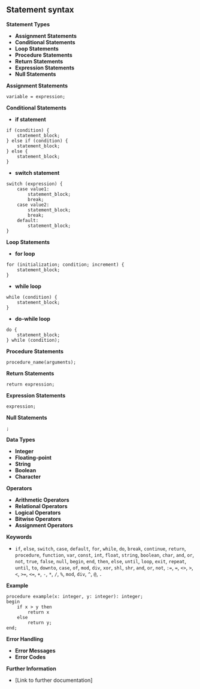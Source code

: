 ## Statement syntax

**Statement Types**

*   **Assignment Statements**
*   **Conditional Statements**
*   **Loop Statements**
*   **Procedure Statements**
*   **Return Statements**
*   **Expression Statements**
*   **Null Statements**

**Assignment Statements**

```
variable = expression;
```

**Conditional Statements**

*   **if statement**

```
if (condition) {
    statement_block;
} else if (condition) {
    statement_block;
} else {
    statement_block;
}
```

*   **switch statement**

```
switch (expression) {
    case value1:
        statement_block;
        break;
    case value2:
        statement_block;
        break;
    default:
        statement_block;
}
```

**Loop Statements**

*   **for loop**

```
for (initialization; condition; increment) {
    statement_block;
}
```

*   **while loop**

```
while (condition) {
    statement_block;
}
```

*   **do-while loop**

```
do {
    statement_block;
} while (condition);
```

**Procedure Statements**

```
procedure_name(arguments);
```

**Return Statements**

```
return expression;
```

**Expression Statements**

```
expression;
```

**Null Statements**

```
;
```

**Data Types**

*   **Integer**
*   **Floating-point**
*   **String**
*   **Boolean**
*   **Character**

**Operators**

*   **Arithmetic Operators**
*   **Relational Operators**
*   **Logical Operators**
*   **Bitwise Operators**
*   **Assignment Operators**

**Keywords**

*   `if`, `else`, `switch`, `case`, `default`, `for`, `while`, `do`, `break`, `continue`, `return`, `procedure`, `function`, `var`, `const`, `int`, `float`, `string`, `boolean`, `char`, `and`, `or`, `not`, `true`, `false`, `null`, `begin`, `end`, `then`, `else`, `until`, `loop`, `exit`, `repeat`, `until`, `to`, `downto`, `case`, `of`, `mod`, `div`, `xor`, `shl`, `shr`, `and`, `or`, `not`, `:=`, `=`, `<>`, `>`, `<`, `>=`, `<=`, `+`, `-`, `*`, `/`, `%`, `mod`, `div`, `^`, `@`, `.`

**Example**

```
procedure example(x: integer, y: integer): integer;
begin
    if x > y then
        return x
    else
        return y;
end;
```

**Error Handling**

*   **Error Messages**
*   **Error Codes**

**Further Information**

*   [Link to further documentation]
